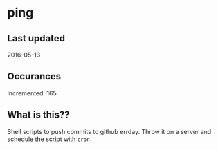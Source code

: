 # ping

## Last updated
2016-05-13

## Occurances
Incremented: 165

## What is this?? 
Shell scripts to push commits to github errday. Throw it on a server and schedule the script with `cron`
